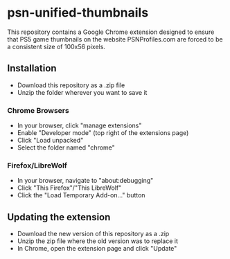 # psn-unified-thumbnails

This repository contains a Google Chrome extension designed to ensure that PS5 game thumbnails on the website PSNProfiles.com are forced to be a consistent size of 100x56 pixels.

## Installation

- Download this repository as a .zip file
- Unzip the folder wherever you want to save it

### Chrome Browsers

- In your browser, click "manage extensions"
- Enable "Developer mode" (top right of the extensions page)
- Click "Load unpacked"
- Select the folder named "chrome"

### Firefox/LibreWolf

- In your browser, navigate to "about:debugging"
- Click "This Firefox"/"This LibreWolf"
- Click the "Load Temporary Add-on..." button

## Updating the extension

- Download the new version of this repository as a .zip
- Unzip the zip file where the old version was to replace it
- In Chrome, open the extension page and click "Update"
